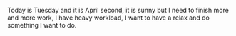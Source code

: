 Today is Tuesday and it is April second, it is sunny but I need to finish more and more work, I have heavy workload, I want to have a relax and do something I want to do.